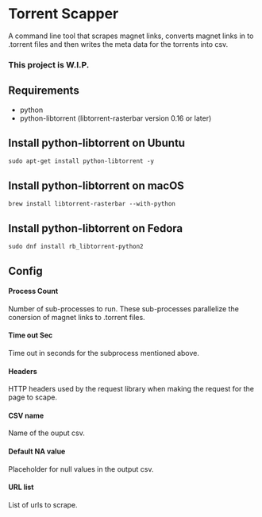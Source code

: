 # Torrent Scapper

A command line tool that scrapes magnet links, converts magnet links in to .torrent files and then writes the meta data for the torrents into csv.

### This project is W.I.P.

## Requirements
* python
* python-libtorrent (libtorrent-rasterbar version 0.16 or later)

## Install python-libtorrent on Ubuntu
`sudo apt-get install python-libtorrent -y`

## Install python-libtorrent on macOS
`brew install libtorrent-rasterbar --with-python`

## Install python-libtorrent on Fedora
`sudo dnf install rb_libtorrent-python2`

## Config

#### Process Count
Number of sub-processes to run. These sub-processes parallelize the conersion of magnet links to .torrent files.

#### Time out Sec
Time out in seconds for the subprocess mentioned above.

#### Headers
HTTP headers used by the request library when making the request for the page to scape.

#### CSV name
Name of the ouput csv.

#### Default NA value
Placeholder for null values in the output csv.

#### URL list
List of urls to scrape.
